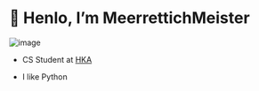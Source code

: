 

# 👋 Henlo, I’m MeerrettichMeister

![image](https://cdn3.emoji.gg/emojis/7438-peepohappy.png)


- CS Student at [HKA](https://www.h-ka.de/)

- I like Python


